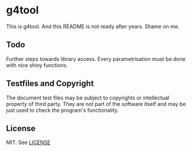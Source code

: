 # g4tool

This is g4tool. And this README is not ready after years. Shame on me.

## Todo

Further steps towards library access.
Every parametrisation must be done with nice shiny functions.

## Testfiles and Copyright

The document test files may be subject to copyrights or intellectual property
of third party. They are not part of the software itself and may be just used
to check the program's functionality.

## License

MIT. See [LICENSE](LICENSE)

